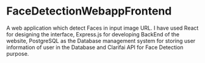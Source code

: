 # FaceDetectionWebappFrontend
A web application which detect Faces in input image URL. I have used React for designing the interface, Express.js for developing BackEnd of the website, PostgreSQL as the Database management system for storing user information of user in the Database and Clarifai API for Face Detection purpose.

